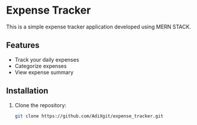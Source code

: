 # Expense Tracker

This is a simple expense tracker application developed using MERN STACK.

## Features

- Track your daily expenses
- Categorize expenses
- View expense summary

## Installation

1. Clone the repository:
   ```sh
   git clone https://github.com/AdiXgit/expense_tracker.git
   ```
